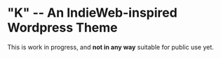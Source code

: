# "K" -- An IndieWeb-inspired Wordpress Theme

This is work in progress, and **not in any way** suitable for public use yet.

